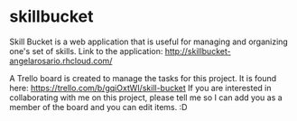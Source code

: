 # skillbucket

Skill Bucket is a web application that is useful for managing and organizing one's set of skills.
Link to the application: http://skillbucket-angelarosario.rhcloud.com/

A Trello board is created to manage the tasks for this project. It is found here: https://trello.com/b/gqiOxtWI/skill-bucket
If you are interested in collaborating with me on this project, please tell me so I can add you as a member of the board and you can edit items.
:D
